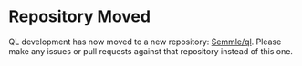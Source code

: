 # Repository Moved

QL development has now moved to a new repository: [Semmle/ql](https://github.com/Semmle/ql). Please make any issues or pull requests against that repository instead of this one.
